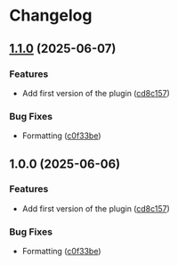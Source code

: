 # Changelog

## [1.1.0](https://github.com/farkasmate/asdf-cloud-provider-kind/compare/v1.0.0...v1.1.0) (2025-06-07)


### Features

* Add first version of the plugin ([cd8c157](https://github.com/farkasmate/asdf-cloud-provider-kind/commit/cd8c157681fbfe3b12b8306e5e500147f32b7f0a))


### Bug Fixes

* Formatting ([c0f33be](https://github.com/farkasmate/asdf-cloud-provider-kind/commit/c0f33be52a152af8296989ac75dbff0ea77a0184))

## 1.0.0 (2025-06-06)


### Features

* Add first version of the plugin ([cd8c157](https://github.com/farkasmate/asdf-cloud-provider-kind/commit/cd8c157681fbfe3b12b8306e5e500147f32b7f0a))


### Bug Fixes

* Formatting ([c0f33be](https://github.com/farkasmate/asdf-cloud-provider-kind/commit/c0f33be52a152af8296989ac75dbff0ea77a0184))
